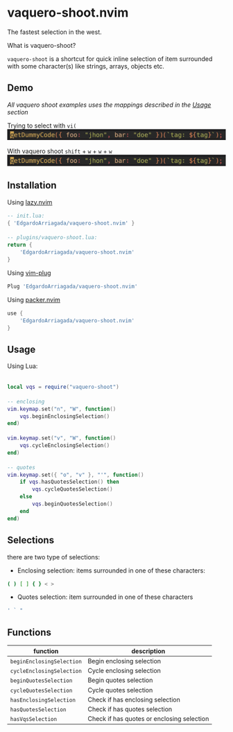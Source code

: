 # vaquero-shoot.nvim

The fastest selection in the west.

What is vaquero-shoot?

`vaquero-shoot` is a shortcut for quick inline selection of item surrounded with some character(s) like strings, arrays, objects etc.

## Demo

_All vaquero shoot examples uses the mappings described in the [Usage](#Usage) section_

Trying to select with `vi(`
![viparent](./images/viparent.gif)

With vaquero shoot
`shift` + `w` + `w` + `w`
![vqsenclosing](./images/vqsenclosing.gif)

## Installation

Using [lazy.nvim](https://github.com/folke/lazy.nvim)

```lua
-- init.lua:
{ 'EdgardoArriagada/vaquero-shoot.nvim' }

-- plugins/vaquero-shoot.lua:
return {
    'EdgardoArriagada/vaquero-shoot.nvim'
}
```

Using [vim-plug](https://github.com/junegunn/vim-plug)

```lua
Plug 'EdgardoArriagada/vaquero-shoot.nvim'
```

Using [packer.nvim](https://github.com/wbthomason/packer.nvim)

```lua
use {
    'EdgardoArriagada/vaquero-shoot.nvim'
}
```

## Usage

Using Lua:

```lua

local vqs = require("vaquero-shoot")

-- enclosing
vim.keymap.set("n", "W", function()
    vqs.beginEnclosingSelection()
end)

vim.keymap.set("v", "W", function()
    vqs.cycleEnclosingSelection()
end)

-- quotes
vim.keymap.set({ "o", "v" }, "'", function()
    if vqs.hasQuotesSelection() then
        vqs.cycleQuotesSelection()
    else
        vqs.beginQuotesSelection()
    end
end)
```

## Selections

there are two type of selections:

- Enclosing selection: items surrounded in one of these characters:

```bash
( ) [ ] { } < >
```

- Quotes selection: item surrounded in one of these characters

```bash
' ` "
```

## Functions

| function                  | description                                |
| ------------------------- | ------------------------------------------ |
| `beginEnclosingSelection` | Begin enclosing selection                  |
| `cycleEnclosingSelection` | Cycle enclosing selection                  |
| `beginQuotesSelection`    | Begin quotes selection                     |
| `cycleQuotesSelection`    | Cycle quotes selection                     |
| `hasEnclosingSelection`   | Check if has enclosing selection           |
| `hasQuotesSelection`      | Check if has quotes selection              |
| `hasVqsSelection`         | Check if has quotes or enclosing selection |
